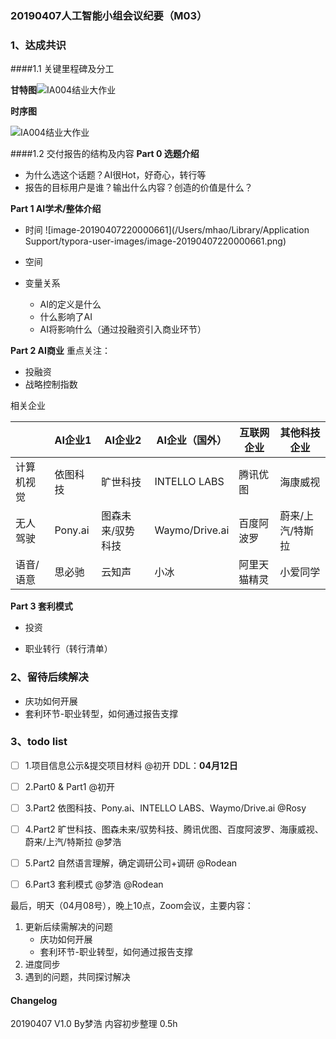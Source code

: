 ### 20190407人工智能小组会议纪要（M03）

### 1、达成共识

####1.1 关键里程碑及分工



**甘特图**![IA004结业大作业](https://ws2.sinaimg.cn/large/006tNc79ly1g1uenwd220j312x07kabe.jpg)

**时序图**

![IA004结业大作业](https://ws3.sinaimg.cn/large/006tNc79ly1g1uengtcs1j320k03y75y.jpg)

####1.2 交付报告的结构及内容
**Part 0 选题介绍**

- 为什么选这个话题？AI很Hot，好奇心，转行等
- 报告的目标用户是谁？输出什么内容？创造的价值是什么？

**Part 1 AI学术/整体介绍**

- 时间
  ![image-20190407220000661](/Users/mhao/Library/Application Support/typora-user-images/image-20190407220000661.png)

- 空间

- 变量关系

  - AI的定义是什么
  - 什么影响了AI
  - AI将影响什么（通过投融资引入商业环节）

  

**Part 2 AI商业**
重点关注：

- 投融资
- 战略控制指数

相关企业

|            | AI企业1  | AI企业2           | AI企业（国外） | 互联网企业   | 其他科技企业     |
| ---------- | -------- | ----------------- | -------------- | ------------ | ---------------- |
| 计算机视觉 | 依图科技 | 旷世科技          | INTELLO LABS   | 腾讯优图     | 海康威视         |
| 无人驾驶   | Pony.ai  | 图森未来/驭势科技 | Waymo/Drive.ai | 百度阿波罗   | 蔚来/上汽/特斯拉 |
| 语音/语意  | 思必驰   | 云知声            | 小冰           | 阿里天猫精灵 | 小爱同学         |

**Part 3 套利模式**

- 投资

- 职业转行（转行清单）

  

### 2、留待后续解决

- 庆功如何开展
- 套利环节-职业转型，如何通过报告支撑



### 3、todo list

- [ ] 1.项目信息公示&提交项目材料 @初开 DDL：**04月12日**
- [ ] 2.Part0 & Part1 @初开 
- [ ] 3.Part2 依图科技、Pony.ai、INTELLO LABS、Waymo/Drive.ai @Rosy
- [ ] 4.Part2 旷世科技、图森未来/驭势科技、腾讯优图、百度阿波罗、海康威视、蔚来/上汽/特斯拉 @梦浩
- [ ] 5.Part2 自然语言理解，确定调研公司+调研 @Rodean
- [ ] 6.Part3 套利模式 @梦浩 @Rodean



最后，明天（04月08号），晚上10点，Zoom会议，主要内容：

1. 更新后续需解决的问题
   - 庆功如何开展
   - 套利环节-职业转型，如何通过报告支撑
2. 进度同步
3. 遇到的问题，共同探讨解决





#### Changelog

20190407 V1.0 By梦浩  内容初步整理 0.5h